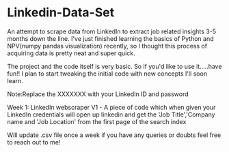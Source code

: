# Linkedin-Data-Set
An attempt to scrape data from LinkedIn to extract job related insights 3-5 months down the line.
I've just finished learning the basics of Python and NPV(numpy pandas visualization) recently,
so I thought this process of acquiring data is pretty neat and super quick.

The project and the code itself is very basic. So if you'd like to use it.....have fun!!
I plan to start tweaking the initial code with new concepts I'll soon learn.

Note:Replace the XXXXXXX with your LinkedIn ID and password

Week 1: LinkedIn webscraper V1
      - A piece of code which when given your LinkedIn credentials will open up linkedin and get the 'Job Title','Company name and 'Job Location' from the first page of the search index


Will update .csv file once a week
if you have any queries or doubts feel free to reach out to me!

